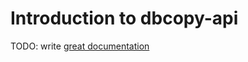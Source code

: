 # Introduction to dbcopy-api

TODO: write [great documentation](http://jacobian.org/writing/what-to-write/)
